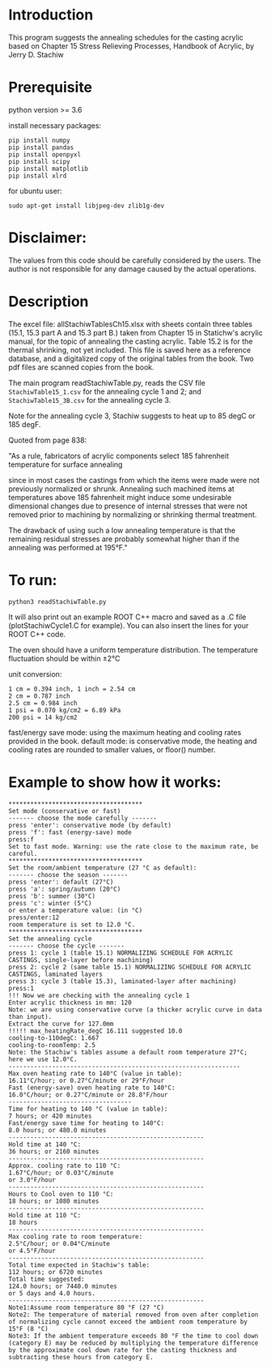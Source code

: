 # Introduction
This program suggests the annealing schedules for the casting acrylic based on
Chapter 15 Stress Relieving Processes,
Handbook of Acrylic, by Jerry D. Stachiw 
# Prerequisite
python version >= 3.6

install necessary packages:
```
pip install numpy
pip install pandas
pip install openpyxl
pip install scipy
pip install matplotlib
pip install xlrd
```
for ubuntu user:

`sudo apt-get install libjpeg-dev zlib1g-dev`

# Disclaimer: 
The values from this code should be carefully considered by the users.
The author is not responsible for any damage caused by the actual operations.

# Description
The excel file: allStachiwTablesCh15.xlsx with sheets contain three tables (15.1, 15.3 part A and 15.3 part B.) 
taken from Chapter 15 in Statichw's acrylic manual, for the topic of annealing the casting acrylic.
Table 15.2 is for the thermal shrinking, not yet included.
This file is saved here as a reference database, and a digitalized copy of the original tables from the book.
Two pdf files are scanned copies from the book.

The main program readStachiwTable.py, reads the CSV file `StachiwTable15_1.csv`
for the annealing cycle 1 and 2; and `StachiwTable15_3B.csv` for the annealing cycle 3.

Note for the annealing cycle 3, Stachiw suggests to heat up to 85 degC or 185 degF.

Quoted from page 838:

"As a rule, fabricators of acrylic components select 185 fahrenheit temperature for surface annealing

since in most cases the castings from which the items were made were not previously normalized or shrunk. Annealing such 
machined items at temperatures above 185 fahrenheit might induce some undesirable dimensional changes due to presence of 
internal stresses that were not removed prior to machining by normalizing or shrinking thermal treatment.

The drawback of using such a low annealing temperature is that the remaining residual stresses are probably somewhat higher than if the annealing was performed at 195°F."


# To run:
`python3 readStachiwTable.py`

It will also print out an example ROOT C++ macro and saved as a .C file (plotStachiwCycle1.C for example).
You can also insert the lines for your ROOT C++ code.

The oven should have a uniform temperature distribution.
The temperature fluctuation should be within ±2°C

unit conversion:
```
1 cm = 0.394 inch, 1 inch = 2.54 cm
2 cm = 0.787 inch
2.5 cm = 0.984 inch
1 psi = 0.070 kg/cm2 = 6.89 kPa
200 psi = 14 kg/cm2
```

fast/energy save mode: using the maximum heating and cooling rates provided in the book.
default mode: is conservative mode, the heating and cooling rates are rounded to smaller values, or floor() number.

# Example to show how it works:
```
*************************************
Set mode (conservative or fast)
------- choose the mode carefully -------
press 'enter': conservative mode (by default)
press 'f': fast (energy-save) mode
press:f
Set to fast mode. Warning: use the rate close to the maximum rate, be careful.
*************************************
Set the room/ambient temperature (27 °C as default):
------- choose the season -------
press 'enter': default (27°C)
press 'a': spring/autumn (20°C)
press 'b': summer (30°C)
press 'c': winter (5°C)
or enter a temperature value: (in °C)
press/enter:12
room temperature is set to 12.0 °C.
*************************************
Set the annealing cycle
------- choose the cycle -------
press 1: cycle 1 (table 15.1) NORMALIZING SCHEDULE FOR ACRYLIC CASTINGS, single-layer before machining)
press 2: cycle 2 (same table 15.1) NORMALIZING SCHEDULE FOR ACRYLIC CASTINGS, laminated layers
press 3: cycle 3 (table 15.3), laminated-layer after machining)
press:1
!!! Now we are checking with the annealing cycle 1
Enter acrylic thickness in mm: 120
Note: we are using conservative curve (a thicker acrylic curve in data than input).
Extract the curve for 127.0mm
!!!!! max_heatingRate_degC 16.111 suggested 10.0
cooling-to-110degC: 1.667
cooling-to-roomTemp: 2.5
Note: the Stachiw's tables assume a default room temperature 27°C; here we use 12.0°C.
----------------------------------------------------------------
Max oven heating rate to 140°C (value in table):
16.11°C/hour; or 0.27°C/minute or 29°F/hour
Fast (energy-save) oven heating rate to 140°C:
16.0°C/hour; or 0.27°C/minute or 28.8°F/hour
----------------------------------
Time for heating to 140 °C (value in table):
7 hours; or 420 minutes
Fast/energy save time for heating to 140°C:
8.0 hours; or 480.0 minutes
------------------------------------------------------
Hold time at 140 °C:
36 hours; or 2160 minutes
------------------------------------------------------
Approx. cooling rate to 110 °C:
1.67°C/hour; or 0.03°C/minute
or 3.0°F/hour
------------------------------------------------------
Hours to Cool oven to 110 °C:
18 hours; or 1080 minutes
------------------------------------------------------
Hold time at 110 °C:
18 hours
------------------------------------------------------
Max cooling rate to room temperature:
2.5°C/hour; or 0.04°C/minute
or 4.5°F/hour
------------------------------------------------------
Total time expected in Stachiw's table:
112 hours; or 6720 minutes
Total time suggested:
124.0 hours; or 7440.0 minutes
or 5 days and 4.0 hours.
------------------------------------------------------
Note1:Assume room temperature 80 °F (27 °C)
Note2: The temperature of material removed from oven after completion of normalizing cycle cannot exceed the ambient room temperature by 15°F (8 °C)
Note3: If the ambient temperature exceeds 80 °F the time to cool down  (category E) may be reduced by multiplying the temperature difference by the approximate cool down rate for the casting thickness and subtracting these hours from category E.
```






